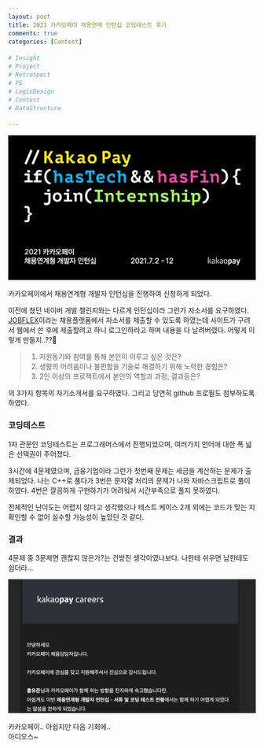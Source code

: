 ```yaml
---
layout: post
title: 2021 카카오페이 채용연계 인턴십 코딩테스트 후기
comments: true
categories: [Contest]

# Insight
# Project
# Retrospect
# PS
# LogicDesign
# Contest
# DataStructure

---
```

![picture 1](../images/b176dd6724556414eccb6f3dfea942474990b1038d83eaf647341d35166fd0de.png)  

카카오페이에서 채용연계형 개발자 인턴십을 진행하여 신청하게 되었다. 

이전에 쳤던 네이버 개발 챌린지와는 다르게 인턴십이라 그런가 자소서를 요구하였다. [JOBFLEX](jobflex.com)이라는 채용플랫폼에서 자소서를 제출할 수 있도록 하였는데 사이트가 구려서 웹에서 쓴 후에 제출할려고 하니 로그인하라고 하며 내용을 다 날려버렸다. 어떻게 이렇게 만들지..??🤬

> 1. 지원동기와 참여를 통해 본인이 이루고 싶은 것은?
> 2. 생활의 어려움이나 불편함을 기술로 해결하기 위해 노력한 경험은?
> 3. 2인 이상의 프로젝트에서 본인의 역할과 과정, 결과등은?

의 3가지 항목의 자기소개서를 요구하였다. 그리고 당연히 github 프로필도 첨부하도록 하였다.

### 코딩테스트

1차 관문인 코딩테스트는 프로그래머스에서 진행되었으며, 여러가지 언어에 대한 폭 넓은 선택권이 주어졌다.  

3시간에 4문제였으며, 금융기업이라 그런가 첫번째 문제는 세금을 계산하는 문제가 출제되었다. 나는 C++로 풀다가 3번은 문자열 처리의 문제가 나와 자바스크립트로 풀이하였다. 4번은 깔끔하게 구현하기가 어려워서 시간부족으로 풀지 못하였다.  

전체적인 난이도는 어렵지 않다고 생각했으나 테스트 케이스 2개 외에는 코드가 맞는 지 확인할 수 없어 실수할 가능성이 높았던 것 같다.

### 결과

4문제 중 3문제면 괜찮지 않은가?는 건방진 생각이였나보다. 나한테 쉬우면 남한테도 쉽더라...

![picture 2](../images/99e8246cba00fd4b81550d2bbaf51e6d838d06b0d3434de99bdecd4619c43e62.png)  

카카오페이.. 아쉽지만 다음 기회에..  
아디오스~


